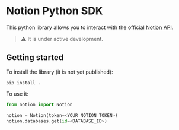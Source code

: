 # Notion Python SDK

This python library allows you to interact with the official [Notion API](https://developers.notion.com/).

> ⚠️ It is under active development.

## Getting started

To install the library (it is not yet published):
```
pip install .
```

To use it:
```python
from notion import Notion

notion = Notion(token=<YOUR_NOTION_TOKEN>)
notion.databases.get(id=<DATABASE_ID>)
```